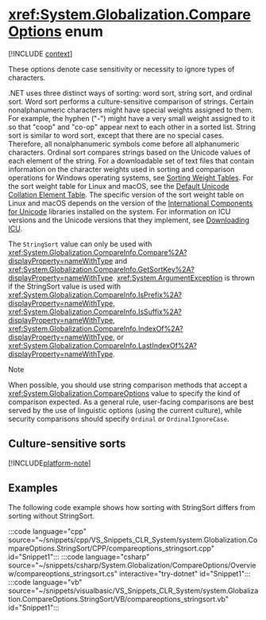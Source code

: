 # <xref:System.Globalization.CompareOptions> enum

[!INCLUDE [context](includes/context.md)]

These options denote case sensitivity or necessity to ignore types of characters.

.NET uses three distinct ways of sorting: word sort, string sort, and ordinal sort. Word sort performs a culture-sensitive comparison of strings. Certain nonalphanumeric characters might have special weights assigned to them. For example, the hyphen ("-") might have a very small weight assigned to it so that "coop" and "co-op" appear next to each other in a sorted list. String sort is similar to word sort, except that there are no special cases. Therefore, all nonalphanumeric symbols come before all alphanumeric characters. Ordinal sort compares strings based on the Unicode values of each element of the string.  For a downloadable set of text files that contain information on the character weights used in sorting and comparison operations for Windows operating systems, see [Sorting Weight Tables](https://www.microsoft.com/download/details.aspx?id=10921). For the sort weight table for Linux and macOS, see the [Default Unicode Collation Element Table](https://www.unicode.org/Public/UCA/latest/allkeys.txt). The specific version of the sort weight table on Linux and macOS depends on the version of the [International Components for Unicode](https://icu.unicode.org/) libraries installed on the system. For information on ICU versions and the Unicode versions that they implement, see [Downloading ICU](https://icu.unicode.org/download).

The `StringSort` value can only be used with <xref:System.Globalization.CompareInfo.Compare%2A?displayProperty=nameWithType> and <xref:System.Globalization.CompareInfo.GetSortKey%2A?displayProperty=nameWithType>. <xref:System.ArgumentException> is thrown if the StringSort value is used with <xref:System.Globalization.CompareInfo.IsPrefix%2A?displayProperty=nameWithType>, <xref:System.Globalization.CompareInfo.IsSuffix%2A?displayProperty=nameWithType>, <xref:System.Globalization.CompareInfo.IndexOf%2A?displayProperty=nameWithType>, or <xref:System.Globalization.CompareInfo.LastIndexOf%2A?displayProperty=nameWithType>.

> [!NOTE]
> When possible, you should use string comparison methods that accept a <xref:System.Globalization.CompareOptions> value to specify the kind of comparison expected. As a general rule, user-facing comparisons are best served by the use of linguistic options (using the current culture), while security comparisons should specify `Ordinal` or `OrdinalIgnoreCase`.

## Culture-sensitive sorts

[!INCLUDE[platform-note](~/includes/c-and-posix-cultures.md)]

## Examples

The following code example shows how sorting with StringSort differs from sorting without StringSort.

:::code language="cpp" source="~/snippets/cpp/VS_Snippets_CLR_System/system.Globalization.CompareOptions.StringSort/CPP/compareoptions_stringsort.cpp" id="Snippet1":::
:::code language="csharp" source="~/snippets/csharp/System.Globalization/CompareOptions/Overview/compareoptions_stringsort.cs" interactive="try-dotnet" id="Snippet1":::
:::code language="vb" source="~/snippets/visualbasic/VS_Snippets_CLR_System/system.Globalization.CompareOptions.StringSort/VB/compareoptions_stringsort.vb" id="Snippet1":::
